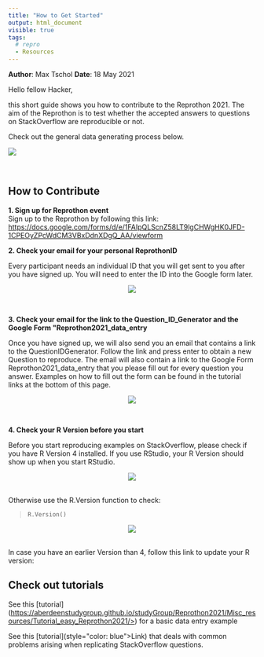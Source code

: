 ```yaml
---
title: "How to Get Started"
output: html_document
visible: true
tags:
  # repro
  - Resources
---
```


**Author**: Max Tschol 
**Date**: 18 May 2021



Hello fellow Hacker,

this short guide shows you how to contribute to the Reprothon 2021.
The aim of the Reprothon is to test whether the accepted answers to questions on StackOverflow are reproducible or not.

Check out the general data generating process below.


<p align=left>
<img src="../images/workflow.png" style="max-width:100%;">
</p>
<br>

## How to Contribute

**1. Sign up for Reprothon event**  
Sign up to the Reprothon by following this link: <https://docs.google.com/forms/d/e/1FAIpQLScnZ58LT9lgCHWgHK0JFD-1CPEOyZPcWdCM3VBxDdnXDgQ_AA/viewform>

**2. Check your email for your personal ReprothonID**  

Every participant needs an individual ID that you will get sent to you after you have signed up. You will need to enter the ID into the Google form later.

<p align=center>
<img src="../images/confused_cat1.jpg" style="max-width:100%;">
</p>
<br>

**3. Check your email for the link to the Question_ID_Generator and the Google Form "Reprothon2021_data_entry**  

Once you have signed up, we will also send you an email that contains a link to the QuestionIDGenerator. Follow the link and press enter to obtain a new Question to reproduce. The email will also contain a link to the Google Form Reprothon2021_data_entry that you please fill out for every question you answer. Examples on how to fill out the form can be found in the tutorial links at the bottom of this page.

<p align=center>
<img src="../images/confused_cat1.jpg" style="max-width:100%;">
</p>
<br>

**4. Check your R Version before you start**  

Before you start reproducing examples on StackOverflow, please check if you have R Version 4 installed.
If you use RStudio, your R Version should show up when you start RStudio.

<p align=center>
<img src="../images/R_version1.png" style="max-width:100%;">
</p>
<br>
Otherwise use the R.Version function to check:

> `R.Version()`

<p align=center>
<img src="../images/R_version2.png" style="max-width:100%;">
</p>
<br>
In case you have an earlier Version than 4, follow this link to update your R version: <https://uvastatlab.github.io/phdplus/installR.html>


## Check out tutorials  

See this [tutorial](<span style="color: blue">https://aberdeenstudygroup.github.io/studyGroup/Reprothon2021/Misc_resources/Tutorial_easy_Reprothon2021/></span>) for a basic data entry example

See this [tutorial](style="color: blue">Link</span>) that deals with common problems arising when replicating StackOverflow questions. 

